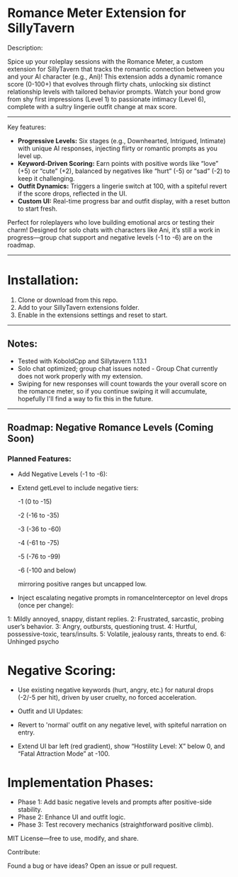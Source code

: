 # Romance Meter Extension for SillyTavern
Description:

Spice up your roleplay sessions with the Romance Meter, a custom extension for SillyTavern that tracks the romantic connection between you and your AI character (e.g., Ani)! 
This extension adds a dynamic romance score (0-100+) that evolves through flirty chats, unlocking six distinct relationship levels with tailored behavior prompts. 
Watch your bond grow from shy first impressions (Level 1) to passionate intimacy (Level 6), complete with a sultry lingerie outfit change at max score.

---

Key features:

- **Progressive Levels:** Six stages (e.g., Downhearted, Intrigued, Intimate) with unique AI responses, injecting flirty or romantic prompts as you level up.
- **Keyword-Driven Scoring:** Earn points with positive words like “love” (+5) or “cute” (+2), balanced by negatives like “hurt” (-5) or “sad” (-2) to keep it challenging.
- **Outfit Dynamics:** Triggers a lingerie switch at 100, with a spiteful revert if the score drops, reflected in the UI.
- **Custom UI:** Real-time progress bar and outfit display, with a reset button to start fresh.

Perfect for roleplayers who love building emotional arcs or testing their charm! Designed for solo chats with characters like Ani, it’s still a work in progress—group chat support and negative levels (-1 to -6) are on the roadmap.

---

# Installation:

1. Clone or download from this repo.
2. Add to your SillyTavern extensions folder.
3. Enable in the extensions settings and reset to start.

---

## Notes:

- Tested with KoboldCpp and Sillytavern 1.13.1
- Solo chat optimized; group chat issues noted - Group Chat currently does not work properly with my extension. 
- Swiping for new responses will count towards the your overall score on the romance meter, so if you continue swiping it will accumulate, hopefully I'll find a way to fix this in the future.

---

## Roadmap: Negative Romance Levels (Coming Soon)

### Planned Features:

- Add Negative Levels (-1 to -6):

- Extend getLevel to include negative tiers: 

  -1 (0 to -15)

  -2 (-16 to -35) 

  -3 (-36 to -60) 

  -4 (-61 to -75) 

  -5 (-76 to -99) 

  -6 (-100 and below) 

  mirroring positive ranges but uncapped low.

- Inject escalating negative prompts in romanceInterceptor on level drops (once per change):

1: Mildly annoyed, snappy, distant replies.
2: Frustrated, sarcastic, probing user’s behavior.
3: Angry, outbursts, questioning trust.
4: Hurtful, possessive-toxic, tears/insults.
5: Volatile, jealousy rants, threats to end.
6: Unhinged psycho

# Negative Scoring:

- Use existing negative keywords (hurt, angry, etc.) for natural drops (-2/-5 per hit), driven by user cruelty, no forced acceleration.

- Outfit and UI Updates:

- Revert to 'normal' outfit on any negative level, with spiteful narration on entry.
- Extend UI bar left (red gradient), show “Hostility Level: X” below 0, and “Fatal Attraction Mode” at -100.

# Implementation Phases:

- Phase 1: Add basic negative levels and prompts after positive-side stability.
- Phase 2: Enhance UI and outfit logic.
- Phase 3: Test recovery mechanics (straightforward positive climb).


MIT License—free to use, modify, and share.

Contribute:

Found a bug or have ideas? Open an issue or pull request.

